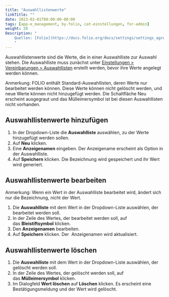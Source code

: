 ```yaml
---
title: "Auswahllistenwerte"
linkTitle: ""
date: 2023-02-01T00:00:00-00:00
tags: [app-e_management, by-folio, cat-einstellungen, for-admin]
weight: 20
Description: "
    Quellen: [Folio](https://docs.folio.org/docs/settings/settings_agreements/settings_agreements/#settings--agreements--pick-list-values) & [GBV](https://info.gbv.de/display/FOLIOGBVEXTERN/Einstellungen+(eManagement):+Auswahllistenwerte)
    "
---
```


Auswahllistenwerte sind die Werte, die in einer Auswahlliste zur Auswahl stehen. Die Auswahlliste muss zunächst unter [Einstellungen > Vereinbarungen > Auswahllisten](https://info.gbv.de/display/FOLIOGBVEXTERN/Einstellungen+%28eManagement%29%3A+Auswahllisten) erstellt werden, bevor ihre Werte angelegt werden können.

Anmerkung: FOLIO enthält Standard-Auswahllisten, deren Werte nur bearbeitet werden können. Diese Werte können nicht gelöscht werden, und neue Werte können nicht hinzugefügt werden. Die Schaltfläche Neu erscheint ausgegraut und das Mülleimersymbol ist bei diesen Auswahllisten nicht vorhanden.

## Auswahllistenwerte hinzufügen

1.  In der Dropdown-Liste die **Auswahlliste** auswählen, zu der Werte hinzugefügt werden sollen.
2.  Auf **Neu** klicken.
3.  Eine **Anzeigenamen** eingeben. Der Anzeigename erscheint als Option in der Auswahlliste.
4.  Auf **Speichern** klicken. Die Bezeichnung wird gespeichert und ihr Wert wird generiert.

## Auswahllistenwerte bearbeiten

Anmerkung: Wenn ein Wert in der Auswahlliste bearbeitet wird, ändert sich nur die Bezeichnung, nicht der Wert.

1.  Die **Auswahlliste** mit dem Wert in der Dropdown-Liste auswählen, der bearbeitet werden soll.
2.  In der Zeile des Wertes, der bearbeitet werden soll, auf das **Bleistiftsymbol** klicken.
3.  Den **Anzeigenamen** bearbeiten.
4.  Auf **Speichern** klicken. Der  Anzeigenamen wird aktualisiert.

## Auswahllistenwerte löschen

1.  Die **Auswahlliste** mit dem Wert in der Dropdown-Liste auswählen, der gelöscht werden soll.
2.  In der Zeile des Wertes, der gelöscht werden soll, auf das **Mülleimersymbol** klicken.
3.  Im Dialogfeld **Wert löschen** auf **Löschen** klicken. Es erscheint eine Bestätigungsmeldung und der Wert wird gelöscht.
